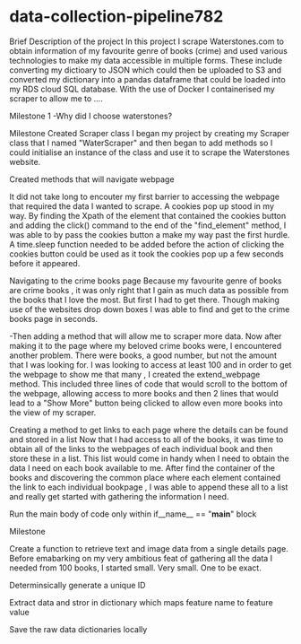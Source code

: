 # data-collection-pipeline782
Brief Description of the project
In this project I scrape Waterstones.com to obtain information of my favourite genre of books (crime) and used various technologies to make my data accessible in multiple forms. These include converting my dictioary to JSON which could then be uploaded to S3 and converted my dictionary into a pandas dataframe that could be loaded into my RDS cloud SQL database. With the use of Docker I containerised my scraper to allow me to ....

Milestone 1 
-Why did I choose waterstones? 

Milestone
Created Scraper class
I began my project by creating my Scraper class that I named "WaterScraper" and then began to add methods so I could initialise an instance of the class and use it to scrape the Waterstones website.

Created methods that will navigate webpage

It did not take long to encouter my first barrier to accessing the webpage that required the data I wanted to scrape. A cookies pop up stood in my way. By finding the Xpath of the element that contained the cookies button and adding the click() command to the end of the "find_element" method, I was able to by pass the cookies button a make my way past the first hurdle. A time.sleep function needed to be added before the action of clicking the cookies button could be used as it took the cookies pop up a few seconds before it appeared.

Navigating to the crime books page
Because my favourite genre of books are crime books , it was only right that I gain as much data as possible from the books that I love the most. But first I had to get there. Though making use of the websites drop down boxes I was able to find and get to the crime books page in seconds.

-Then adding a method that will allow me to scraper more data.
Now after making it to the page where my beloved crime books were, I encountered another problem. There were books, a good number, but not the amount that I was looking for. I was looking to access at least 100 and in order to get the webpage to show me that many , I created the extend_webpage method. This included three lines of code that would scroll to the bottom of the webpage, allowing access to more books and then 2 lines that would lead to a "Show More" button being clicked to allow even more books into the view of my scraper.

Creating a method to get links to each page where the details can be found and stored in a list
Now that I had access to all of the books, it was time to obtain all of the links to the webpages of each individual book and then store these in a list. This list would come in handy when I need to obtain the data I need on each book available to me. After find the container of the books and discovering the common place where each element contained the link to each individual bookpage , I was able to append these all to a list and really get started with gathering the information I need.

Run the main body of code only within if__name__ == "__main__" block

Milestone

Create a function to retrieve text and image data from a single details page.
Before emabarking on my very ambitious feat of gathering all the data I needed from 100 books, I started small. Very small. One to be exact. 

Determinsically generate a unique ID


Extract data and stror in dictionary which maps feature name to feature value


Save the raw data dictionaries locally
